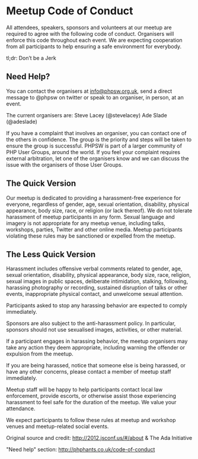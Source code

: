 # Meetup Code of Conduct

All attendees, speakers, sponsors and volunteers at our meetup are required to agree with the following code of conduct. Organisers will enforce this code throughout each event. We are expecting cooperation from all participants to help ensuring a safe environment for everybody.

tl;dr: Don’t be a Jerk

## Need Help?

You can contact the organisers at info@phpsw.org.uk, send a direct message to @phpsw on twitter or speak to an organiser, in person, at an event.

The current organisers are:
Steve Lacey (@stevelacey)
Ade Slade (@adeslade)

If you have a complaint that involves an organiser, you can contact one of the others in confidence. The group is the priority and steps will be taken to ensure the group is successful.
PHPSW is part of a larger community of PHP User Groups, around the world. If you feel your complaint requires external arbitration, let one of the organisers know and we can discuss the issue with the organisers of those User Groups.

## The Quick Version

Our meetup is dedicated to providing a harassment-free experience for everyone, regardless of gender, age, sexual orientation, disability, physical appearance, body size, race, or religion (or lack thereof). We do not tolerate harassment of meetup participants in any form. Sexual language and imagery is not appropriate for any meetup venue, including talks, workshops, parties, Twitter and other online media. Meetup participants violating these rules may be sanctioned or expelled from the meetup.

## The Less Quick Version

Harassment includes offensive verbal comments related to gender, age, sexual orientation, disability, physical appearance, body size, race, religion, sexual images in public spaces, deliberate intimidation, stalking, following, harassing photography or recording, sustained disruption of talks or other events, inappropriate physical contact, and unwelcome sexual attention.

Participants asked to stop any harassing behavior are expected to comply immediately.

Sponsors are also subject to the anti-harassment policy. In particular, sponsors should not use sexualised images, activities, or other material.

If a participant engages in harassing behavior, the meetup organisers may take any action they deem appropriate, including warning the offender or expulsion from the meetup.

If you are being harassed, notice that someone else is being harassed, or have any other concerns, please contact a member of meetup staff immediately.

Meetup staff will be happy to help participants contact local law enforcement, provide escorts, or otherwise assist those experiencing harassment to feel safe for the duration of the meetup. We value your attendance.

We expect participants to follow these rules at meetup and workshop venues and meetup-related social events.

Original source and credit: http://2012.jsconf.us/#/about & The Ada Initiative

"Need help" section: http://phphants.co.uk/code-of-conduct
